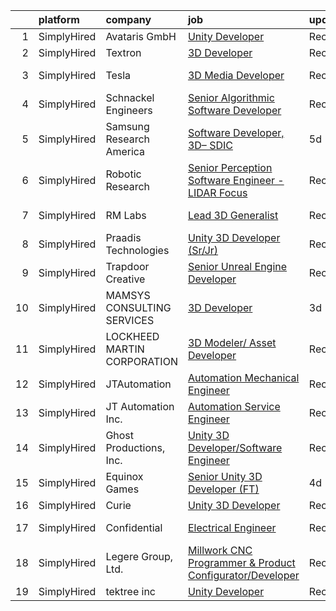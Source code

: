 

|    | platform    | company                     | job                                                                                                                                                               | update_time   | location          |
|---:|:------------|:----------------------------|:------------------------------------------------------------------------------------------------------------------------------------------------------------------|:--------------|:------------------|
|  1 | SimplyHired | Avataris GmbH               | [Unity Developer](https://www.simplyhired.com/job/nl-iUStNaZ5nC0e5bc0dy-DLAkSbVF_RA8Pj4Y7DO8BCwTdKBCAdHg?q=3d+developer)                                          | Recently      | Remote            |
|  2 | SimplyHired | Textron                     | [3D Developer](https://www.simplyhired.com/job/npDzmEclCHZ1wnE9cbqk6xMxt5VfwkuLbSVOTQxwRii7d0oWYkabBA?q=3d+developer)                                             | Recently      | Remote            |
|  3 | SimplyHired | Tesla                       | [3D Media Developer](https://www.simplyhired.com/job/z1m_ZliKKIrYOQxoyuNlv5BTlbNmTu6Vn629wEoMDglY0nFAJv6HlQ?q=3d+developer)                                       | Recently      | Fremont, CA       |
|  4 | SimplyHired | Schnackel Engineers         | [Senior Algorithmic Software Developer](https://www.simplyhired.com/job/UYsJwwKhHmjs-ptQ_KHslyMUX7_Sej0o8qL11dsvSAY0hzhciPiKlg?q=3d+developer)                    | Recently      | Omaha, NE         |
|  5 | SimplyHired | Samsung Research America    | [Software Developer, 3D– SDIC](https://www.simplyhired.com/job/ZKeEdACfLb5diYpPMFOWAJEWk_EAxSwZyLLh9JRr0WeqUvQDQfdVvw?q=3d+developer)                             | 5d            | San Francisco, CA |
|  6 | SimplyHired | Robotic Research            | [Senior Perception Software Engineer - LIDAR Focus](https://www.simplyhired.com/job/aqesHYNw24F2ZL8wmRfPB2BgVTtDaFwV_NVKgEF85ADdkgcf9UFWDg?q=3d+developer)        | Recently      | Clarksburg, MD    |
|  7 | SimplyHired | RM Labs                     | [Lead 3D Generalist](https://www.simplyhired.com/job/KqCX4DxEsWiFI9BBlgS2KgmGo_k_FGu0oNhH8uoBr0X4wjOXfV572A?q=3d+developer)                                       | Recently      | New York, NY      |
|  8 | SimplyHired | Praadis Technologies        | [Unity 3D Developer (Sr/Jr)](https://www.simplyhired.com/job/31hotB1dwgPWYBaitSQQZU9riUutiqrBqEYaldY05gk1bCzps8fI9g?q=3d+developer)                               | Recently      | Princeton, NJ     |
|  9 | SimplyHired | Trapdoor Creative           | [Senior Unreal Engine Developer](https://www.simplyhired.com/job/VcWCWHtjLMA3NItQmF-pp5chI5H-R1AzxKz_Y7ryC_LXd2DlzggXYQ?q=3d+developer)                           | Recently      | Lehi, UT          |
| 10 | SimplyHired | MAMSYS CONSULTING SERVICES  | [3D Developer](https://www.simplyhired.com/job/vznHvTEMq_FiX1--kWZhxda11xP77BdLcB-9I9IK7fMMdvnN5aMjrw?q=3d+developer)                                             | 3d            | Remote            |
| 11 | SimplyHired | LOCKHEED MARTIN CORPORATION | [3D Modeler/ Asset Developer](https://www.simplyhired.com/job/ytznfHbT7W4AJzaUZlN3Lkqq69PW2U0nu2mqUowTqAYKW9CC1Pzlcw?q=3d+developer)                              | Recently      | Orlando, FL       |
| 12 | SimplyHired | JTAutomation                | [Automation Mechanical Engineer](https://www.simplyhired.com/job/ij7zYqp_x4aA2pSvP9Iw0qEfMnDlA2g4yvW_QHw8ouKE2yRg2VSDcA?q=3d+developer)                           | Recently      | East Granby, CT   |
| 13 | SimplyHired | JT Automation Inc.          | [Automation Service Engineer](https://www.simplyhired.com/job/IzevOiQNKEehLiFsW_dY2ts9w0AITbt_YUrClMfDe3_So57wHbQgJg?q=3d+developer)                              | Recently      | East Granby, CT   |
| 14 | SimplyHired | Ghost Productions, Inc.     | [Unity 3D Developer/Software Engineer](https://www.simplyhired.com/job/bR28w56LuA2ZtG-X8c6XCLDW3aWBIu-w3NyKlCKpcIGcsazKMEIm6Q?q=3d+developer)                     | Recently      | Remote            |
| 15 | SimplyHired | Equinox Games               | [Senior Unity 3D Developer (FT)](https://www.simplyhired.com/job/kNb6XI865QiCb9hHWpGgi0kfcwBnF8RCtCfrC2A2Ph9_kzVEIPoE5A?q=3d+developer)                           | 4d            | Remote            |
| 16 | SimplyHired | Curie                       | [Unity 3D Developer](https://www.simplyhired.com/job/nZ2Ym30ykgJCOuKOjDUvIuHGfuJWRhVKs8xgfTdLiMfzh2fdPaP2Ug?q=3d+developer)                                       | Recently      | Remote            |
| 17 | SimplyHired | Confidential                | [Electrical Engineer](https://www.simplyhired.com/job/tJq91gIh5yldBakU5IHwyCQxmMoLGSd9U7hXAHPq_6GcWWx96k-JwA?q=3d+developer)                                      | Recently      | Fremont, CA       |
| 18 | SimplyHired | Legere Group, Ltd.          | [Millwork CNC Programmer & Product Configurator/Developer](https://www.simplyhired.com/job/-5mocmYvyEeOhtaCBurUw7nxXH53xZUyPqPCt69B7w2qgjYdZ6DiPw?q=3d+developer) | Recently      | Avon, CT          |
| 19 | SimplyHired | tektree inc                 | [Unity Developer](https://www.simplyhired.com/job/ooVGUC458663kvWm9jB-IroOp8z_7mBXEEhHfeTgVg26hhnWyu1vXg?q=3d+developer)                                          | Recently      | Remote            |